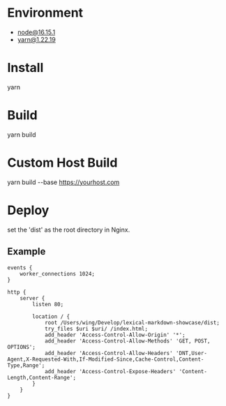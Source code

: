 # Environment
- node@16.15.1
- yarn@1.22.19

# Install
yarn

# Build
yarn build

# Custom Host Build
yarn build --base https://yourhost.com

# Deploy
set the 'dist' as the root directory in Nginx.

## Example
```
events {
    worker_connections 1024;
}

http {
    server {
        listen 80;

        location / {
            root /Users/wing/Develop/lexical-markdown-showcase/dist;
            try_files $uri $uri/ /index.html;
            add_header 'Access-Control-Allow-Origin' '*';
            add_header 'Access-Control-Allow-Methods' 'GET, POST, OPTIONS';
            add_header 'Access-Control-Allow-Headers' 'DNT,User-Agent,X-Requested-With,If-Modified-Since,Cache-Control,Content-Type,Range';
            add_header 'Access-Control-Expose-Headers' 'Content-Length,Content-Range';
        }
    }
}
```
